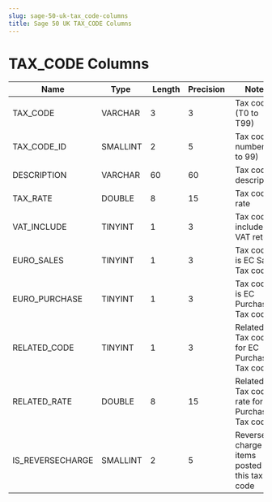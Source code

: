 ```yaml
---
slug: sage-50-uk-tax_code-columns
title: Sage 50 UK TAX_CODE Columns
---
```

# TAX_CODE Columns

| Name | Type  |  Length | Precision  |  Notes  | Example |
| --- | --- | --- | --- | --- | --- |
| TAX_CODE | VARCHAR | 3 | 3 | Tax code (T0 to T99) | T0 |
| TAX_CODE_ID | SMALLINT | 2 | 5 | Tax code number (0 to 99) | 0 |
| DESCRIPTION | VARCHAR | 60 | 60 | Tax code description | Zero rated |
| TAX_RATE | DOUBLE | 8 | 15 | Tax code rate | 0 |
| VAT_INCLUDE | TINYINT | 1 | 3 | Tax code included in VAT return | 1 |
| EURO_SALES | TINYINT | 1 | 3 | Tax code is EC Sales Tax code | 0 |
| EURO_PURCHASE | TINYINT | 1 | 3 | Tax code is EC Purchase Tax code | 0 |
| RELATED_CODE | TINYINT | 1 | 3 | Related Tax code for EC Purchase Tax code | 0 |
| RELATED_RATE | DOUBLE | 8 | 15 | Related Tax code rate for EC Purchase Tax code | 0 |
| IS_REVERSECHARGE | SMALLINT | 2 | 5 | Reverse charge items posted to this tax code | 0 |

